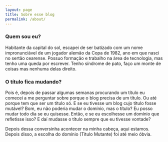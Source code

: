 ```yaml
---
layout: page
title: Sobre esse blog
permalink: /about/
---
```


### Quem sou eu?

Habitante da capital do sol, escapei de ser batizado com um nome impronunciável de um jogador alemão da Copa de 1982, ano em que nasci no sertão cearense. Possuo formação e trabalho na área de tecnologia, mas tenho uma queda por escrever. Tenho síndrome de pato, faço um monte de coisas mas nenhuma delas direito.

### O título fica mudando?

Pois é, depois de passar algumas semanas procurando um título eu comecei a me perguntar sobre porque o blog precisa de um título. Ou até porque tem que ser um título só. E se eu tivesse um blog cujo título fosse mutável? Bom, eu não poderia mudar o domínio, mas o título? Eu posso mudar todo dia se eu quisesse. Então, e se eu escolhesse um domínio que refletisse isso? E daí mudasse o título sempre que eu tivesse vontade?

Depois dessa conversinha acontecer na minha cabeça, aqui estamos. Depois disso, a escolha do domínio (Título Mutante) foi até meio óbvia.

